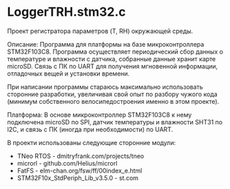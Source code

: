 # LoggerTRH.stm32.c
Проект регистратора параметров (T, RH) окружающей среды.

Описание:
Программа для платформы на базе микроконтроллера STM32F103C8. Программа осуществляет периодический сбор данных о температуре и влажности с датчика, собранные данные хранит карте microSD. Связь с ПК по UART для получения мгновенной информации, отладочных вещей и установки времени.

При написании программы стараюсь максимально использовать сторонние разработки, увеличивая свой опыт по разбору чужого кода (минимум собственного велосипедостроения именно в этом проекте).

Платформа:
В основе микроконтроллер STM32F103C8 к нему подключена microSD по SPI, датчик температуры и влажности SHT31 по I2C, и связь с ПК (иногда при необходимости) по UART.

В проекти использованы следующие сторонние модули:
- TNeo RTOS - dmitryfrank.com/projects/tneo
- microrl - github.com/Helius/microrl
- FatFS - elm-chan.org/fsw/ff/00index_e.html
- STM32F10x_StdPeriph_Lib_v3.5.0 - st.com
